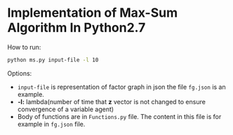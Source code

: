# Implementation of Max-Sum Algorithm In Python2.7

How to run:
```bash
python ms.py input-file -l 10
```
Options:
* `input-file` is representation of factor graph in json the file `fg.json` is an example.
* **-l:** lambda(number of time that __z__ vector is not changed to ensure convergence of a variable agent)
* Body of functions are in `Functions.py` file. The content in this file is for example in `fg.json` file.